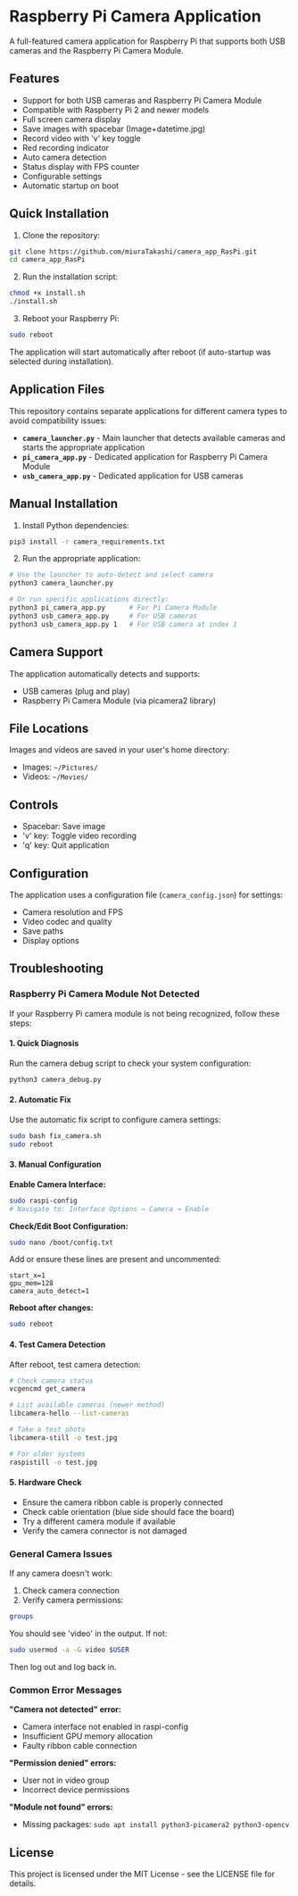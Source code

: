 # Raspberry Pi Camera Application

A full-featured camera application for Raspberry Pi that supports both USB cameras and the Raspberry Pi Camera Module.

## Features

- Support for both USB cameras and Raspberry Pi Camera Module
- Compatible with Raspberry Pi 2 and newer models
- Full screen camera display
- Save images with spacebar (Image+datetime.jpg)
- Record video with 'v' key toggle
- Red recording indicator
- Auto camera detection
- Status display with FPS counter
- Configurable settings
- Automatic startup on boot

## Quick Installation

1. Clone the repository:
```bash
git clone https://github.com/miuraTakashi/camera_app_RasPi.git
cd camera_app_RasPi
```

2. Run the installation script:
```bash
chmod +x install.sh
./install.sh
```

3. Reboot your Raspberry Pi:
```bash
sudo reboot
```

The application will start automatically after reboot (if auto-startup was selected during installation).

## Application Files

This repository contains separate applications for different camera types to avoid compatibility issues:

- **`camera_launcher.py`** - Main launcher that detects available cameras and starts the appropriate application
- **`pi_camera_app.py`** - Dedicated application for Raspberry Pi Camera Module
- **`usb_camera_app.py`** - Dedicated application for USB cameras

## Manual Installation

1. Install Python dependencies:
```bash
pip3 install -r camera_requirements.txt
```

2. Run the appropriate application:
```bash
# Use the launcher to auto-detect and select camera
python3 camera_launcher.py

# Or run specific applications directly:
python3 pi_camera_app.py      # For Pi Camera Module
python3 usb_camera_app.py     # For USB cameras
python3 usb_camera_app.py 1   # For USB camera at index 1
```

## Camera Support

The application automatically detects and supports:
- USB cameras (plug and play)
- Raspberry Pi Camera Module (via picamera2 library)

## File Locations

Images and videos are saved in your user's home directory:
- Images: `~/Pictures/`
- Videos: `~/Movies/`

## Controls

- Spacebar: Save image
- 'v' key: Toggle video recording
- 'q' key: Quit application

## Configuration

The application uses a configuration file (`camera_config.json`) for settings:
- Camera resolution and FPS
- Video codec and quality
- Save paths
- Display options

## Troubleshooting

### Raspberry Pi Camera Module Not Detected

If your Raspberry Pi camera module is not being recognized, follow these steps:

#### 1. Quick Diagnosis
Run the camera debug script to check your system configuration:
```bash
python3 camera_debug.py
```

#### 2. Automatic Fix
Use the automatic fix script to configure camera settings:
```bash
sudo bash fix_camera.sh
sudo reboot
```

#### 3. Manual Configuration

**Enable Camera Interface:**
```bash
sudo raspi-config
# Navigate to: Interface Options → Camera → Enable
```

**Check/Edit Boot Configuration:**
```bash
sudo nano /boot/config.txt
```

Add or ensure these lines are present and uncommented:
```
start_x=1
gpu_mem=128
camera_auto_detect=1
```

**Reboot after changes:**
```bash
sudo reboot
```

#### 4. Test Camera Detection

After reboot, test camera detection:
```bash
# Check camera status
vcgencmd get_camera

# List available cameras (newer method)
libcamera-hello --list-cameras

# Take a test photo
libcamera-still -o test.jpg

# For older systems
raspistill -o test.jpg
```

#### 5. Hardware Check

- Ensure the camera ribbon cable is properly connected
- Check cable orientation (blue side should face the board)
- Try a different camera module if available
- Verify the camera connector is not damaged

### General Camera Issues

If any camera doesn't work:
1. Check camera connection
2. Verify camera permissions:
```bash
groups
```
You should see 'video' in the output. If not:
```bash
sudo usermod -a -G video $USER
```
Then log out and log back in.

### Common Error Messages

**"Camera not detected" error:**
- Camera interface not enabled in raspi-config
- Insufficient GPU memory allocation
- Faulty ribbon cable connection

**"Permission denied" errors:**
- User not in video group
- Incorrect device permissions

**"Module not found" errors:**
- Missing packages: `sudo apt install python3-picamera2 python3-opencv`

## License

This project is licensed under the MIT License - see the LICENSE file for details. 